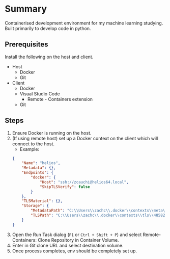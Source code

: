 # Summary

Containerised development environment for my machine learning studying. Built primarily to develop code in python.

## Prerequisites
Install the following on the host and client.

* Host
  * Docker
  * Git
* Client
  * Docker
  * Visual Studio Code
    * Remote - Containers extension
  * Git

## Steps
1. Ensure Docker is running on the host.
2. (If using remote host) set up a Docker context on the client which will connect to the host.
    * Example:
    ```json
    {
        "Name": "helios",
        "Metadata": {},
        "Endpoints": {
            "docker": {
                "Host": "ssh://zcauchi@helios64.local",
                "SkipTLSVerify": false
            }
        },
        "TLSMaterial": {},
        "Storage": {
            "MetadataPath": "C:\\Users\\zachc\\.docker\\contexts\\meta\\48582bd628b7c80064780ba9ecce2d435db042b40bd4335a7cea4b4c254e8178",
            "TLSPath": "C:\\Users\\zachc\\.docker\\contexts\\tls\\48582bd628b7c80064780ba9ecce2d435db042b40bd4335a7cea4b4c254e8178"
        }
    }
    ```
3. Open the Run Task dialog (`F1` or `Ctrl + Shift + P`) and select Remote-Containers: Clone Repository in Container Volume.
4. Enter in Git clone URL and select destination volume.
5. Once process completes, env should be completely set up.
